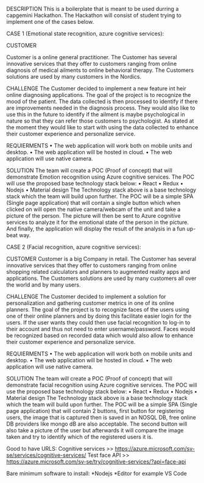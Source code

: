 DESCRIPTION
This is a boilerplate that is meant to be used durring a capgemini Hackathon. The Hackathon will consist of student trying to implement one of the cases below.

CASE 1 (Emotional state recognition, azure cognitive services):

CUSTOMER

Customer is a online general practitioner. The Customer has several innovative services that they offer to customers ranging from online diagnosis of medical ailments to online behavioral therapy. The Customers solutions are used by many customers in the Nordics.

CHALLENGE
The Customer decided to implement a new feature int heir online diagnosing applications. The goal of the project is to recognize the mood of the patient. The data collected is then processed to identify if there are improvements needed in the diagnosis process. They would also like to use this in the future to identify if the ailment is maybe psychological in nature so that they can refer those customers to psychologist. As stated at the moment they would like to start with using the data collected to enhance their customer experience and personalize service.

REQUIERMENTS
•	The web application will work both on mobile units and desktop.
•	The web application will be hosted in cloud.
•	The web application will use native camera. 

SOLUTION
The team will create a POC (Proof of concept) that will demonstrate Emotion recognition using Azure cognitive services. The POC will use the proposed base technology stack below:
•	React
•	Redux
•	Nodejs
•	Material design
The Technology stack above is a base technology stack which the team will build upon further. The POC will be a simple SPA (Single page application) that will contain a single button which when clicked on will open the native camera/webcam of the unit and take a picture of the person. The picture will then be sent to Azure cognitive services to analyze it for the emotional state of the person in the picture. And finally, the application will display the result of the analysis in a fun up-beat way.

CASE 2 (Facial recognition, azure cognitive services):

CUSTOMER
Customer is a big Company in retail. The Customer has several innovative services that they offer to customers ranging from online shopping related calculators and planners to augmented reality apps and applications. The Customers solutions are used by many customers all over the world and by many users.

CHALLENGE
The Customer decided to implement a solution for personalization and gathering customer metrics in one of its online planners. The goal of the project is to recognize faces of the users using one of their online planners and by doing this facilitate easier login for the users. If the user wants they could then use facial recognition to log-in to their account and thus not need to enter username/password. Faces would be recognized based on recorded data which would also allow to enhance their customer experience and personalize service.

REQUIERMENTS
•	The web application will work both on mobile units and desktop.
•	The web application will be hosted in cloud.
•	The web application will use native camera. 

SOLUTION
The team will create a POC (Proof of concept) that will demonstrate facial recognition using Azure cognitive services. The POC will use the proposed base technology stack below:
•	React
•	Redux
•	Nodejs
•	Material design
The Technology stack above is a base technology stack which the team will build upon further. The POC will be a simple SPA (Single page application) that will contain 2 buttons, first button for registering users, the image that is captured then is saved in an NOSQL DB, free online DB providers like mongo dB are also acceptable. The second button will also take a picture of the user but afterwards it will compare the image taken and try to identify which of the registered users it is.


Good to have URLS:
Cognitive services >> https://azure.microsoft.com/sv-se/services/cognitive-services/
Test face API >> https://azure.microsoft.com/sv-se/try/cognitive-services/?api=face-api

Bare minimum software to install:
*Nodejs
*Editor for example VS Code